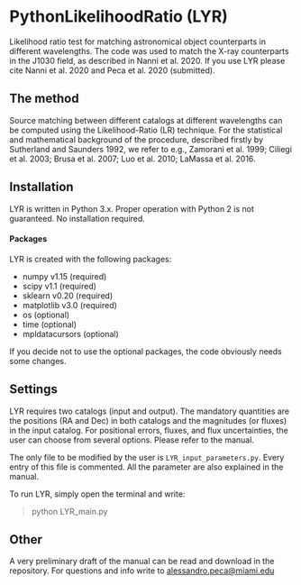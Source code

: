 # PythonLikelihoodRatio (LYR)
Likelihood ratio test for matching astronomical object counterparts in different wavelengths. The code was used to match the X-ray counterparts in the J1030 field, as described in Nanni et al. 2020.
If you use LYR please cite Nanni et al. 2020 and Peca et al. 2020 (submitted).

## The method
Source matching between different catalogs at different wavelengths can be computed using the Likelihood-Ratio (LR) technique. For the statistical and mathematical background of the procedure, described firstly by Sutherland and Saunders 1992, we refer to e.g., Zamorani et al. 1999; Ciliegi et al. 2003; Brusa et al. 2007; Luo et al. 2010; LaMassa et al. 2016.

## Installation
LYR is written in Python 3.x. Proper operation with Python 2 is not guaranteed.
No installation required.
#### Packages
LYR is created with the following packages:
- numpy v1.15 (required)
- scipy v1.1 (required)
- sklearn v0.20 (required)
- matplotlib v3.0 (required)
- os (optional)
- time (optional)
- mpldatacursors (optional)

If you decide not to use the optional packages, the code obviously needs some changes.

## Settings
LYR requires two catalogs (input and output). The mandatory quantities are the positions (RA and Dec) in both catalogs and the magnitudes (or fluxes) in the input catalog.
For positional errors, fluxes, and flux uncertainties, the user can choose from several options. Please refer to the manual.

The only file to be modified by the user is `LYR_input_parameters.py`. Every entry of this file is commented. All the parameter are also explained in the manual.

To run LYR, simply open the terminal and write:
> python LYR_main.py

## Other
A very preliminary draft of the manual can be read and download in the repository.
For questions and info write to alessandro.peca@miami.edu
